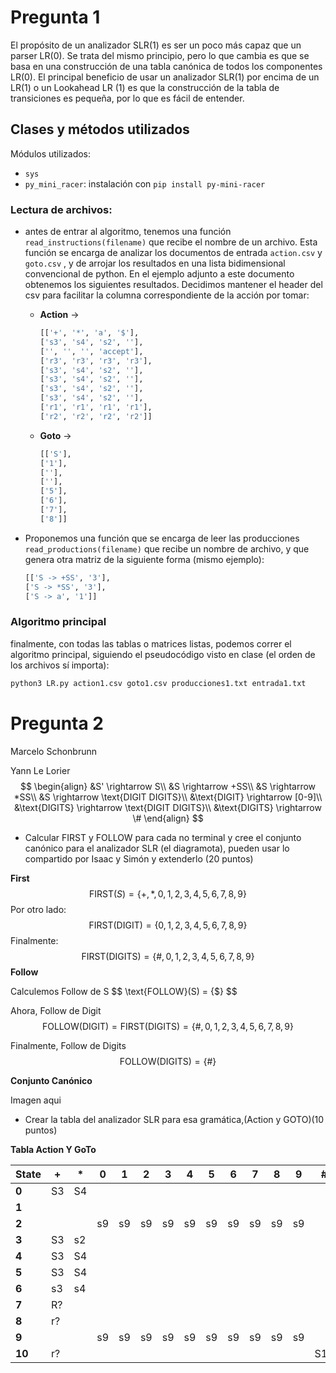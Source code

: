 # Pregunta 1

El propósito de un analizador SLR(1) es ser un poco más capaz que un parser LR(0). Se trata del mismo principio, pero lo que cambia es que se basa en una construcción de una tabla canónica de todos los componentes LR(0). El principal beneficio de usar un analizador SLR(1) por encima de un LR(1) o un Lookahead LR (1) es que la construcción de la tabla de transiciones es pequeña, por lo que es fácil de entender.

## Clases y métodos utilizados

Módulos utilizados:

- ```sys```
- ```py_mini_racer```: instalación con ```pip install py-mini-racer```

### Lectura de archivos:

- antes de entrar al algoritmo, tenemos una función ```read_instructions(filename)``` que recibe el nombre de un archivo. Esta función se encarga de analizar los documentos de entrada ```action.csv``` y ```goto.csv``` , y de arrojar los resultados en una lista bidimensional convencional de python. En el ejemplo adjunto a este documento obtenemos los siguientes resultados. Decidimos mantener el header del csv para facilitar la columna correspondiente de la acción por tomar:

  - **Action** $\rightarrow$ 

    ```sh
    [['+', '*', 'a', '$'], 
    ['s3', 's4', 's2', ''], 
    ['', '', '', 'accept'], 
    ['r3', 'r3', 'r3', 'r3'], 
    ['s3', 's4', 's2', ''], 
    ['s3', 's4', 's2', ''], 
    ['s3', 's4', 's2', ''], 
    ['s3', 's4', 's2', ''], 
    ['r1', 'r1', 'r1', 'r1'], 
    ['r2', 'r2', 'r2', 'r2']]
    ```

  - **Goto** $\rightarrow$

    ```sh
    [['S'], 
    ['1'], 
    [''], 
    [''], 
    ['5'], 
    ['6'], 
    ['7'], 
    ['8']]
    ```

- Proponemos una función que se encarga de leer las producciones ```read_productions(filename)``` que recibe un nombre de archivo, y que genera otra matriz de la siguiente forma (mismo ejemplo):

  ```sh
  [['S -> +SS', '3'], 
  ['S -> *SS', '3'], 
  ['S -> a', '1']]
  ```

### Algoritmo principal

finalmente, con todas las tablas o matrices listas, podemos correr el algoritmo principal, siguiendo el pseudocódigo visto en clase (el orden de los archivos sí importa):

```sh
python3 LR.py action1.csv goto1.csv producciones1.txt entrada1.txt
```

# Pregunta 2

Marcelo Schonbrunn

Yann Le Lorier
$$
\begin{align}
&S' \rightarrow S\\
&S \rightarrow +SS\\
&S \rightarrow *SS\\
&S \rightarrow \text{DIGIT DIGITS}\\
&\text{DIGIT} \rightarrow [0-9]\\
&\text{DIGITS} \rightarrow \text{DIGIT DIGITS}\\
&\text{DIGITS} \rightarrow \#
\end{align}
$$


- Calcular FIRST y FOLLOW para cada no terminal y cree el conjunto canónico para el analizador SLR  (el  diagramota), pueden usar lo compartido por Isaac y Simón y extenderlo (20 puntos)

**First**
$$
\text{FIRST}(S) = \{+, *, 0, 1, 2, 3, 4, 5, 6, 7, 8, 9\}
$$
Por otro lado:
$$
\text{FIRST}(\text{DIGIT}) = \{0, 1, 2, 3, 4, 5, 6, 7, 8, 9\}
$$
Finalmente:
$$
\text{FIRST}(\text{DIGITS}) = \{\#, 0, 1, 2, 3,4 ,5,6,7,8,9\}
$$
**Follow**

Calculemos Follow de S
$$
\text{FOLLOW}(S) = \{$\}
$$

Ahora, Follow de Digit
$$
\text{FOLLOW}(\text{DIGIT}) = \text{FIRST}(\text{DIGITS}) = \{\#,0,1,2,3,4,5,6,7,8,9\}
$$

Finalmente, Follow de Digits
$$
\text{FOLLOW}(\text{DIGITS}) = \{ \# \}
$$

**Conjunto Canónico**

Imagen aqui

- Crear la tabla del analizador SLR para esa gramática,(Action y GOTO)(10 puntos)

**Tabla Action Y GoTo**

| State  | +    | *    | 0    | 1    | 2    | 3    | 4    | 5    | 6    | 7    | 8    | 9    | #    | $      | S    | DIGIT | DIGITS |
| ------ | ---- | ---- | ---- | ---- | ---- | ---- | ---- | ---- | ---- | ---- | ---- | ---- | ---- | ------ | ---- | ----- | ------ |
| **0**  | S3   | S4   |      |      |      |      |      |      |      |      |      |      |      |        | 1    | 2     |        |
| **1**  |      |      |      |      |      |      |      |      |      |      |      |      |      | Accept |      |       |        |
| **2**  |      |      | s9   | s9   | s9   | s9   | s9   | s9   | s9   | s9   | s9   | s9   |      |        |      |       |        |
| **3**  | S3   | s2   |      |      |      |      |      |      |      |      |      |      |      |        | 5    | 2     |        |
| **4**  | S3   | S4   |      |      |      |      |      |      |      |      |      |      |      |        | 6    | 2     |        |
| **5**  | S3   | S4   |      |      |      |      |      |      |      |      |      |      |      |        | 7    | 2     |        |
| **6**  | s3   | s4   |      |      |      |      |      |      |      |      |      |      |      |        |      | 2     |        |
| **7**  | R?   |      |      |      |      |      |      |      |      |      |      |      |      |        | 8    |       |        |
| **8**  | r?   |      |      |      |      |      |      |      |      |      |      |      |      |        |      |       |        |
| **9**  |      |      | s9   | s9   | s9   | s9   | s9   | s9   | s9   | s9   | s9   | s9   |      |        |      |       | 10     |
| **10** | r?   |      |      |      |      |      |      |      |      |      |      |      | S10  |        |      |       |        |

